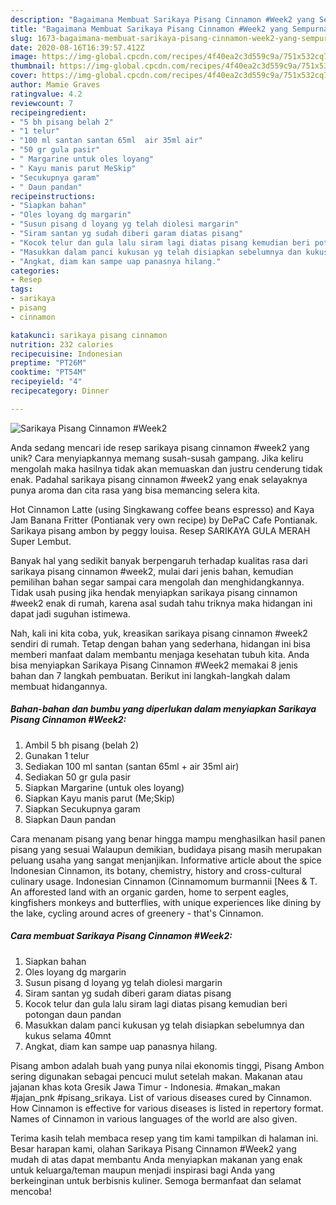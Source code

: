 ```yaml
---
description: "Bagaimana Membuat Sarikaya Pisang Cinnamon #Week2 yang Sempurna"
title: "Bagaimana Membuat Sarikaya Pisang Cinnamon #Week2 yang Sempurna"
slug: 1673-bagaimana-membuat-sarikaya-pisang-cinnamon-week2-yang-sempurna
date: 2020-08-16T16:39:57.412Z
image: https://img-global.cpcdn.com/recipes/4f40ea2c3d559c9a/751x532cq70/sarikaya-pisang-cinnamon-week2-foto-resep-utama.jpg
thumbnail: https://img-global.cpcdn.com/recipes/4f40ea2c3d559c9a/751x532cq70/sarikaya-pisang-cinnamon-week2-foto-resep-utama.jpg
cover: https://img-global.cpcdn.com/recipes/4f40ea2c3d559c9a/751x532cq70/sarikaya-pisang-cinnamon-week2-foto-resep-utama.jpg
author: Mamie Graves
ratingvalue: 4.2
reviewcount: 7
recipeingredient:
- "5 bh pisang belah 2"
- "1 telur"
- "100 ml santan santan 65ml  air 35ml air"
- "50 gr gula pasir"
- " Margarine untuk oles loyang"
- " Kayu manis parut MeSkip"
- "Secukupnya garam"
- " Daun pandan"
recipeinstructions:
- "Siapkan bahan"
- "Oles loyang dg margarin"
- "Susun pisang d loyang yg telah diolesi margarin"
- "Siram santan yg sudah diberi garam diatas pisang"
- "Kocok telur dan gula lalu siram lagi diatas pisang kemudian beri potongan daun pandan"
- "Masukkan dalam panci kukusan yg telah disiapkan sebelumnya dan kukus selama 40mnt"
- "Angkat, diam kan sampe uap panasnya hilang."
categories:
- Resep
tags:
- sarikaya
- pisang
- cinnamon

katakunci: sarikaya pisang cinnamon 
nutrition: 232 calories
recipecuisine: Indonesian
preptime: "PT26M"
cooktime: "PT54M"
recipeyield: "4"
recipecategory: Dinner

---
```



![Sarikaya Pisang Cinnamon #Week2](https://img-global.cpcdn.com/recipes/4f40ea2c3d559c9a/751x532cq70/sarikaya-pisang-cinnamon-week2-foto-resep-utama.jpg)

Anda sedang mencari ide resep sarikaya pisang cinnamon #week2 yang unik? Cara menyiapkannya memang susah-susah gampang. Jika keliru mengolah maka hasilnya tidak akan memuaskan dan justru cenderung tidak enak. Padahal sarikaya pisang cinnamon #week2 yang enak selayaknya punya aroma dan cita rasa yang bisa memancing selera kita.

Hot Cinnamon Latte (using Singkawang coffee beans espresso) and Kaya Jam Banana Fritter (Pontianak very own recipe) by DePaC Cafe Pontianak. Sarikaya pisang ambon by peggy louisa. Resep SARIKAYA GULA MERAH Super Lembut.

Banyak hal yang sedikit banyak berpengaruh terhadap kualitas rasa dari sarikaya pisang cinnamon #week2, mulai dari jenis bahan, kemudian pemilihan bahan segar sampai cara mengolah dan menghidangkannya. Tidak usah pusing jika hendak menyiapkan sarikaya pisang cinnamon #week2 enak di rumah, karena asal sudah tahu triknya maka hidangan ini dapat jadi suguhan istimewa.


Nah, kali ini kita coba, yuk, kreasikan sarikaya pisang cinnamon #week2 sendiri di rumah. Tetap dengan bahan yang sederhana, hidangan ini bisa memberi manfaat dalam membantu menjaga kesehatan tubuh kita. Anda bisa menyiapkan Sarikaya Pisang Cinnamon #Week2 memakai 8 jenis bahan dan 7 langkah pembuatan. Berikut ini langkah-langkah dalam membuat hidangannya.

<!--inarticleads1-->

##### Bahan-bahan dan bumbu yang diperlukan dalam menyiapkan Sarikaya Pisang Cinnamon #Week2:

1. Ambil 5 bh pisang (belah 2)
1. Gunakan 1 telur
1. Sediakan 100 ml santan (santan 65ml + air 35ml air)
1. Sediakan 50 gr gula pasir
1. Siapkan  Margarine (untuk oles loyang)
1. Siapkan  Kayu manis parut (Me;Skip)
1. Siapkan Secukupnya garam
1. Siapkan  Daun pandan


Cara menanam pisang yang benar hingga mampu menghasilkan hasil panen pisang yang sesuai Walaupun demikian, budidaya pisang masih merupakan peluang usaha yang sangat menjanjikan. Informative article about the spice Indonesian Cinnamon, its botany, chemistry, history and cross-cultural culinary usage. Indonesian Cinnamon (Cinnamomum burmannii [Nees &amp; T. An afforested land with an organic garden, home to serpent eagles, kingfishers monkeys and butterflies, with unique experiences like dining by the lake, cycling around acres of greenery - that&#39;s Cinnamon. 

<!--inarticleads2-->

##### Cara membuat Sarikaya Pisang Cinnamon #Week2:

1. Siapkan bahan
1. Oles loyang dg margarin
1. Susun pisang d loyang yg telah diolesi margarin
1. Siram santan yg sudah diberi garam diatas pisang
1. Kocok telur dan gula lalu siram lagi diatas pisang kemudian beri potongan daun pandan
1. Masukkan dalam panci kukusan yg telah disiapkan sebelumnya dan kukus selama 40mnt
1. Angkat, diam kan sampe uap panasnya hilang.


Pisang ambon adalah buah yang punya nilai ekonomis tinggi, Pisang Ambon sering digunakan sebagai pencuci mulut setelah makan. Makanan atau jajanan khas kota Gresik Jawa Timur - Indonesia. #makan_makan #jajan_pnk #pisang_srikaya. List of various diseases cured by Cinnamon. How Cinnamon is effective for various diseases is listed in repertory format. Names of Cinnamon in various languages of the world are also given. 

Terima kasih telah membaca resep yang tim kami tampilkan di halaman ini. Besar harapan kami, olahan Sarikaya Pisang Cinnamon #Week2 yang mudah di atas dapat membantu Anda menyiapkan makanan yang enak untuk keluarga/teman maupun menjadi inspirasi bagi Anda yang berkeinginan untuk berbisnis kuliner. Semoga bermanfaat dan selamat mencoba!
